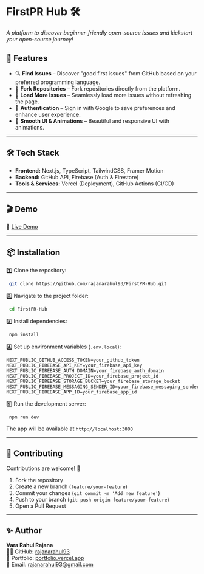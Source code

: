 # FirstPR Hub 🛠️
 
*A platform to discover beginner-friendly open-source issues and kickstart your open-source journey!*

## 🚀 Features

- 🔍 **Find Issues** – Discover "good first issues" from GitHub based on your preferred programming language.
- 📌 **Fork Repositories** – Fork repositories directly from the platform.
- 🔄 **Load More Issues** – Seamlessly load more issues without refreshing the page.
- 🔐 **Authentication** – Sign in with Google to save preferences and enhance user experience.
- 🎨 **Smooth UI & Animations** – Beautiful and responsive UI with animations.

---

## 🛠️ Tech Stack

- **Frontend:** Next.js, TypeScript, TailwindCSS, Framer Motion
- **Backend:** GitHub API, Firebase (Auth & Firestore)
- **Tools & Services:** Vercel (Deployment), GitHub Actions (CI/CD)

---

## 🎬 Demo

🚀 [Live Demo](https://first-pr-hub.vercel.app/)  

---

## 📦 Installation

1️⃣ Clone the repository:
```bash
 git clone https://github.com/rajanarahul93/FirstPR-Hub.git
```

2️⃣ Navigate to the project folder:
```bash
 cd FirstPR-Hub
```

3️⃣ Install dependencies:
```bash
 npm install
```

4️⃣ Set up environment variables (`.env.local`):
```env
NEXT_PUBLIC_GITHUB_ACCESS_TOKEN=your_github_token
NEXT_PUBLIC_FIREBASE_API_KEY=your_firebase_api_key
NEXT_PUBLIC_FIREBASE_AUTH_DOMAIN=your_firebase_auth_domain
NEXT_PUBLIC_FIREBASE_PROJECT_ID=your_firebase_project_id
NEXT_PUBLIC_FIREBASE_STORAGE_BUCKET=your_firebase_storage_bucket
NEXT_PUBLIC_FIREBASE_MESSAGING_SENDER_ID=your_firebase_messaging_sender_id
NEXT_PUBLIC_FIREBASE_APP_ID=your_firebase_app_id
```

5️⃣ Run the development server:
```bash
 npm run dev
```

The app will be available at `http://localhost:3000`

---

## 🤝 Contributing

Contributions are welcome! 🎉

1. Fork the repository
2. Create a new branch (`feature/your-feature`)
3. Commit your changes (`git commit -m 'Add new feature'`)
4. Push to your branch (`git push origin feature/your-feature`)
5. Open a Pull Request

---


## ✨ Author

**Vara Rahul Rajana**  
👨‍💻 GitHub: [rajanarahul93](https://github.com/rajanarahul93)  
🚀 Portfolio: [portfolio.vercel.app](https://vara-rahul-portfolio.vercel.app/)  
📧 Email: [rajanarahul93@gmail.com](mailto:rajanarahul93@gmail.com)

